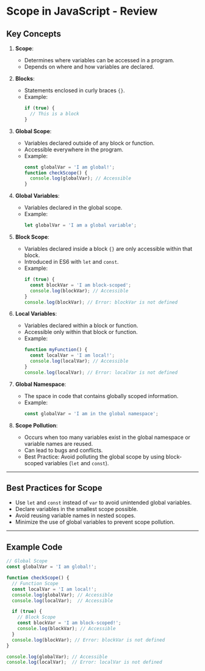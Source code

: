 # Scope in JavaScript - Review

## Key Concepts
1. **Scope**:
   - Determines where variables can be accessed in a program.
   - Depends on where and how variables are declared.

2. **Blocks**:
   - Statements enclosed in curly braces `{}`.
   - Example:
     ```javascript
     if (true) {
       // This is a block
     }
     ```

3. **Global Scope**:
   - Variables declared outside of any block or function.
   - Accessible everywhere in the program.
   - Example:
     ```javascript
     const globalVar = 'I am global!';
     function checkScope() {
       console.log(globalVar); // Accessible
     }
     ```

4. **Global Variables**:
   - Variables declared in the global scope.
   - Example:
     ```javascript
     let globalVar = 'I am a global variable';
     ```

5. **Block Scope**:
   - Variables declared inside a block `{}` are only accessible within that block.
   - Introduced in ES6 with `let` and `const`.
   - Example:
     ```javascript
     if (true) {
       const blockVar = 'I am block-scoped';
       console.log(blockVar); // Accessible
     }
     console.log(blockVar); // Error: blockVar is not defined
     ```

6. **Local Variables**:
   - Variables declared within a block or function.
   - Accessible only within that block or function.
   - Example:
     ```javascript
     function myFunction() {
       const localVar = 'I am local!';
       console.log(localVar); // Accessible
     }
     console.log(localVar); // Error: localVar is not defined
     ```

7. **Global Namespace**:
   - The space in code that contains globally scoped information.
   - Example:
     ```javascript
     const globalVar = 'I am in the global namespace';
     ```

8. **Scope Pollution**:
   - Occurs when too many variables exist in the global namespace or variable names are reused.
   - Can lead to bugs and conflicts.
   - Best Practice: Avoid polluting the global scope by using block-scoped variables (`let` and `const`).

---

## Best Practices for Scope
- Use `let` and `const` instead of `var` to avoid unintended global variables.
- Declare variables in the smallest scope possible.
- Avoid reusing variable names in nested scopes.
- Minimize the use of global variables to prevent scope pollution.

---

## Example Code
```javascript
// Global Scope
const globalVar = 'I am global!';

function checkScope() {
  // Function Scope
  const localVar = 'I am local!';
  console.log(globalVar); // Accessible
  console.log(localVar);  // Accessible

  if (true) {
    // Block Scope
    const blockVar = 'I am block-scoped!';
    console.log(blockVar); // Accessible
  }
  console.log(blockVar); // Error: blockVar is not defined
}

console.log(globalVar); // Accessible
console.log(localVar);  // Error: localVar is not defined